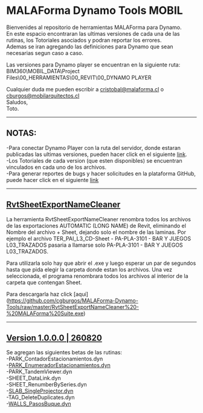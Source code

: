 # MALAForma Dynamo Tools MOBIL

Bienvenides al repositorio de herramientas MALAForma para Dynamo.\
En este espacio encontraran las ultimas versiones de cada una de las rutinas, los Totoriales asociados y podran reportar los errores.\
Ademas se iran agregando las definiciones para Dynamo que sean necesarias segun caso a caso.

Las versiones para Dynamo player se encuentran en la siguiente ruta:
BIM360\MOBIL_DATA\Project Files\00_HERRAMIENTAS\00_REVIT\00_DYNAMO PLAYER

Cualquier duda me pueden escribir a cristobal@malaforma.cl o cburgos@mobilarquitectos.cl\
Saludos,\
Toto.

---

## NOTAS:
-Para conectar Dynamo Player con la ruta del servidor, donde estaran publicadas las ultimas versiones, pueden hacer click en el siguiente [link](https://www.youtube.com/watch?v=xd5Z_ojc0-s).\
-Los Totoriales de cada version (que esten disponibles) se encuentran vinculados en cada uno de los archivos.\
-Para generar reportes de bugs y hacer solicitudes en la plataforma GitHub, puede hacer click en el siguiente [link](https://youtu.be/PXIRLPc-BMo)

---
## [RvtSheetExportNameCleaner](https://github.com/cgburgos/MALAForma-Dynamo-Tools/raw/master/RvtSheetExportNameCleaner%20-%20MALAForma%20Suite.exe)

La herramienta RvtSheetExportNameCleaner renombra todos los archivos de las exportaciones AUTOMATIC (LONG NAME) de Revit, eliminando el Nombre del archivo + Sheet, dejando solo el nombre de las laminas. 
Por ejemplo el archivo TER_PAI_L3_CD-Sheet - PA-PLA-3101 - BAR Y JUEGOS L03_TRAZADOS pasaria a llamarse solo PA-PLA-3101 - BAR Y JUEGOS L03_TRAZADOS.

Para utilizarla solo hay que abrir el .exe y luego esperar un par de segundos hasta que pida elegir la carpeta donde estan los archivos. 
Una vez seleccionada, el programa renombrara todos los archivos al interior de la carpeta que contengan Sheet.

Para descargarla haz click [aqui] (https://github.com/cgburgos/MALAForma-Dynamo-Tools/raw/master/RvtSheetExportNameCleaner%20-%20MALAForma%20Suite.exe)

---

## [Version 1.0.0.0 | 260820](https://github.com/cgburgos/MALAForma-Dynamo-Tools/tree/master/Version%201.0.0.0)

Se agregan las siguientes betas de las rutinas:\
-PARK_ContadorEstacionamientos.dyn\
-[PARK_EnumeradorEstacionamientos.dyn](https://www.youtube.com/watch?v=FqwQMZ-zFVw)\
-PARK_TandemViewer.dyn\
-SHEET_DataLink.dyn\
-SHEET_RenumberBySeries.dyn\
-[SLAB_SingleProjector.dyn](https://www.youtube.com/watch?v=P298q_Mi5Ms)\
-TAG_DeleteDuplicates.dyn\
-[WALLS_PasosBuque.dyn](https://www.youtube.com/watch?v=tTJuIXXZeYA)

